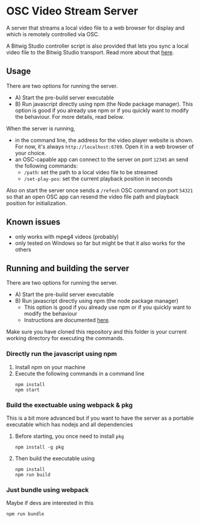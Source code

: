 # OSC Video Stream Server

A server that streams a local video file to a web browser for display and which is remotely controlled via OSC.

A Bitwig Studio controller script is also provided that lets you sync a local video file to the Bitwig Studio transport. Read more about that [here](bitwig-controller-script/README.md).

## Usage

There are two options for running the server.
   - A) Start the pre-build server executable
   - B) Run javascript directly using npm (the Node package manager). This option is good if you already use npm or if you quickly want to modify the behaviour. For more details, read below.

When the server is running,
- in the command line, the address for the video player website is shown. For now, it's always `http://localhost:6789`. Open it in a web browser of your choice.
- an OSC-capable app can connect to the server on port `12345` an send the following commands:
  - `/path`: set the path to a local video file to be streamed
  - `/set-play-pos`: set the current playback position in seconds

Also on start the server once sends a `/refesh` OSC command on port `54321` so that an open OSC app can resend the video file path and playback position for initialization.

## Known issues

- only works with mpeg4 videos (probably)
- only tested on Windows so far but might be that it also works for the others

## Running and building the server

There are two options for running the server.
   - A) Start the pre-build server executable
   - B) Run javascript directly using npm (the node package manager)
      - This option is good if you already use npm or if you quickly want to modify the behaviour
      - Instructions are documented [here](server/README.md).

Make sure you have cloned this repository and this folder is your current working directory for executing the commands.

### Directly run the javascript using npm

1. Install npm on your machine
2. Execute the following commands in a command line
   ```
   npm install
   npm start
   ```

### Build the exectuable using webpack & pkg

This is a bit more advanced but if you want to have the server as a portable executable which has nodejs and all dependencies 

1. Before starting, you once need to install `pkg`
   ```
   npm install -g pkg
   ```
2. Then build the executable using
   ```
   npm install
   npm run build
   ```

### Just bundle using webpack

Maybe if devs are interested in this

```
npm run bundle
```
